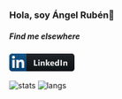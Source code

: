 ### Hola, soy Ángel Rubén👋

##### Find me elsewhere
[![linkedin](/images/linkedin.png)](https://www.linkedin.com/in/angelruben/)

![stats](https://github-readme-stats-sigma-five.vercel.app/api?username=angelru&show_icons=true) ![langs](https://github-readme-stats-sigma-five.vercel.app/api/top-langs/?username=angelru&layout=compact)
